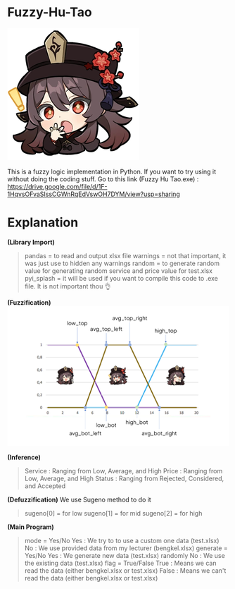 # Fuzzy-Hu-Tao
![Hu Tao is our mascot 🙏](https://github.com/DAFFA4EVER/Fuzzy-Hu-Tao/blob/main/Icon_Emoji_Hu_Tao_1.png)

This is a fuzzy logic implementation in Python. If you want to try using it without doing the coding stuff. Go to this link (Fuzzy Hu Tao.exe) : https://drive.google.com/file/d/1F-1HqvsOFvaSIssCGWnRqEdVswOH7DYM/view?usp=sharing

# Explanation

**(Library Import)**
> pandas = to read and output xlsx file
> warnings = not that important, it was just use to hidden any warnings
> random = to generate random value for generating random service and price value for test.xlsx
> pyi_splash = it will be used if you want to compile this code to .exe file. It is not important thou 👌

**(Fuzzification)**
![Fuzzification Legend](https://github.com/DAFFA4EVER/Fuzzy-Hu-Tao/blob/main/Teaching%20by%20Hu%20Tao.png)

**(Inference)**
> Service : Ranging from Low, Average, and High
> Price   : Ranging from Low, Average, and High
> Status  : Ranging from Rejected, Considered, and Accepted

**(Defuzzification)**
We use Sugeno method to do it
> sugeno[0] = for low
> sugeno[1] = for mid
> sugeno[2] = for high

**(Main Program)**
> mode = Yes/No
    Yes : We try to to use a custom one data (test.xlsx)
    No  : We use provided data from my lecturer (bengkel.xlsx)
> generate = Yes/No
    Yes : We generate new data (test.xlsx) randomly
    No  : We use the existing data (test.xlsx)
> flag  = True/False
    True : Means we can read the data (either bengkel.xlsx or test.xlsx)
    False : Means we can't read the data (either bengkel.xlsx or test.xlsx)
